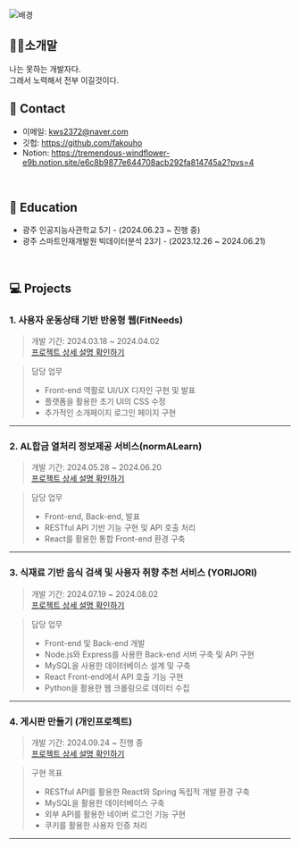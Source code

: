 ![배경](https://github.com/user-attachments/assets/22108180-7584-4733-9c25-c785502de381)


## 👩‍💻소개말
 나는 못하는 개발자다.
 <br>
 그래서 노력해서 전부 이길것이다.
</br>

## :pushpin: Contact
- 이메일: kws2372@naver.com
- 깃헙: https://github.com/fakouho
- Notion: https://tremendous-windflower-e9b.notion.site/e6c8b9877e644708acb292fa814745a2?pvs=4
</br>

## 🛫 Education
- 광주 인공지능사관학교 5기 - (2024.06.23 ~ 진행 중)
- 광주 스마트인재개발원 빅데이터분석 23기 - (2023.12.26 ~ 2024.06.21)
</br>

## 💻 Projects
### 1. 사용자 운동상태 기반 반응형 웹(FitNeeds)
>개발 기간: 2024.03.18 ~ 2024.04.02  
>[프로젝트 상세 설명 확인하기](https://github.com/fakouho/FitNeeds/tree/main)

> 담당 업무
>- Front-end 역활로 UI/UX 디자인 구현 및 발표
>- 플랫폼을 활용한 초기 UI의 CSS 수정
>- 추가적인 소개페이지 로그인 페이지 구현
>
---
### 2. AL합금 열처리 정보제공 서비스(normALearn)
>개발 기간: 2024.05.28 ~ 2024.06.20  
>[프로젝트 상세 설명 확인하기](https://github.com/fakouho/normALearn)

> 담당 업무
>- Front-end, Back-end, 발표
>- RESTful API 기반 기능 구현 및 API 호출 처리
>- React를 활용한 통합 Front-end  환경 구축
>
---
### 3. 식재료 기반 음식 검색 및 사용자 취향 추천 서비스 (YORIJORI) 
>개발 기간: 2024.07.19 ~ 2024.08.02  
>[프로젝트 상세 설명 확인하기](https://github.com/fakouho/yorijori)

> 담당 업무
>- Front-end 및 Back-end 개발
>- Node.js와 Express를 사용한 Back-end 서버 구축 및 API 구현
>- MySQL을 사용한 데이터베이스 설계 및 구축
>- React Front-end에서 API 호출 기능 구현
>- Python을 활용한 웹 크롤링으로 데이터 수집
>
---
### 4. 게시판 만들기 (개인프로젝트)
>개발 기간: 2024.09.24 ~ 진행 중  
>[프로젝트 상세 설명 확인하기](https://github.com/fakouho/board)

> 구현 목표
>- RESTful API를 활용한 React와 Spring 독립적 개발 환경 구축
>- MySQL을 활용한 데이터베이스 구축
>- 외부 API를 활용한 네이버 로그인 기능 구현
>- 쿠키를 활용한 사용자 인증 처리
>
---
